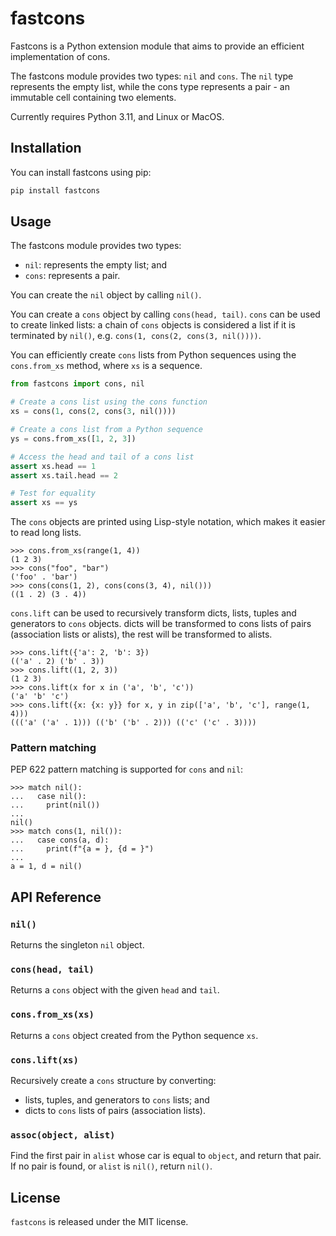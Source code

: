 # fastcons

Fastcons is a Python extension module that aims to provide an efficient implementation of cons.

The fastcons module provides two types: `nil` and `cons`. The `nil` type represents the empty list, while the cons type represents a pair - an immutable cell containing two elements.

Currently requires Python 3.11, and Linux or MacOS.

## Installation

You can install fastcons using pip:

``` python
pip install fastcons
```

## Usage

The fastcons module provides two types:

- `nil`: represents the empty list; and
- `cons`: represents a pair.

You can create the `nil` object by calling `nil()`.

You can create a `cons` object by calling `cons(head, tail)`. `cons` can be used to create linked lists: a chain of `cons` objects is considered a list if it is terminated by `nil()`, e.g. `cons(1, cons(2, cons(3, nil())))`.

You can efficiently create `cons` lists from Python sequences using the `cons.from_xs` method, where `xs` is a sequence.

``` python
from fastcons import cons, nil

# Create a cons list using the cons function
xs = cons(1, cons(2, cons(3, nil())))

# Create a cons list from a Python sequence
ys = cons.from_xs([1, 2, 3])

# Access the head and tail of a cons list
assert xs.head == 1
assert xs.tail.head == 2

# Test for equality
assert xs == ys
```

The `cons` objects are printed using Lisp-style notation, which makes it easier to read long lists.

``` python-console
>>> cons.from_xs(range(1, 4))
(1 2 3)
>>> cons("foo", "bar")
('foo' . 'bar')
>>> cons(cons(1, 2), cons(cons(3, 4), nil()))
((1 . 2) (3 . 4))
```

`cons.lift` can be used to recursively transform dicts, lists, tuples and generators to `cons` objects. dicts will be transformed to cons lists of pairs (association lists or alists), the rest will be transformed to alists.

``` python-console
>>> cons.lift({'a': 2, 'b': 3})
(('a' . 2) ('b' . 3))
>>> cons.lift((1, 2, 3))
(1 2 3)
>>> cons.lift(x for x in ('a', 'b', 'c'))
('a' 'b' 'c')
>>> cons.lift({x: {x: y}} for x, y in zip(['a', 'b', 'c'], range(1, 4)))
((('a' ('a' . 1))) (('b' ('b' . 2))) (('c' ('c' . 3))))
```

### Pattern matching

PEP 622 pattern matching is supported for `cons` and `nil`:

``` python-console
>>> match nil():
...   case nil():
...     print(nil())
...
nil()
>>> match cons(1, nil()):
...   case cons(a, d):
...     print(f"{a = }, {d = }")
...
a = 1, d = nil()
```

## API Reference

### `nil()`

Returns the singleton `nil` object.

### `cons(head, tail)`

Returns a `cons` object with the given `head` and `tail`.

### `cons.from_xs(xs)`

Returns a `cons` object created from the Python sequence `xs`.

### `cons.lift(xs)`

Recursively create a `cons` structure by converting:

- lists, tuples, and generators to `cons` lists; and
- dicts to `cons` lists of pairs (association lists).

### `assoc(object, alist)`

Find the first pair in `alist` whose car is equal to `object`, and return that pair. If no pair is found, or `alist` is `nil()`, return `nil()`.

## License

`fastcons` is released under the MIT license.
